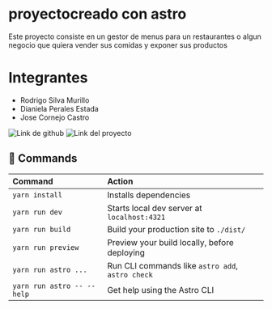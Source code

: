 # proyectocreado con astro

Este proyecto consiste en un gestor de menus para un restaurantes o algun negocio que quiera vender sus comidas y exponer sus productos

# Integrantes
- Rodrigo Silva Murillo
- Dianiela Perales Estada
- Jose Cornejo Castro


![Link de github](https://github.com/gbTechh/proyecto-desarrollo)
![Link del proyecto](https://main--eclectic-hotteok-c92e2f.netlify.app/)


## 🧞 Commands


| Command                   | Action                                           |
| :------------------------ | :----------------------------------------------- |
| `yarn install`             | Installs dependencies                            |
| `yarn run dev`             | Starts local dev server at `localhost:4321`      |
| `yarn run build`           | Build your production site to `./dist/`          |
| `yarn run preview`         | Preview your build locally, before deploying     |
| `yarn run astro ...`       | Run CLI commands like `astro add`, `astro check` |
| `yarn run astro -- --help` | Get help using the Astro CLI                     |
